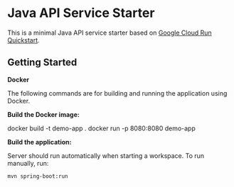 # Java API Service Starter

This is a minimal Java API service starter based on [Google Cloud Run Quickstart](https://cloud.google.com/run/docs/quickstarts/build-and-deploy/deploy-java-service).

## Getting Started

**Docker**

The following commands are for building and running the application using Docker.

**Build the Docker image:**

docker build -t demo-app .
docker run -p 8080:8080 demo-app

**Build the application:**

Server should run automatically when starting a workspace. To run manually, run:
```sh
mvn spring-boot:run
```